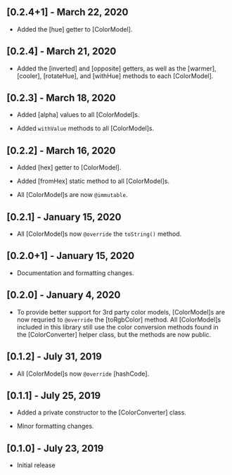 ## [0.2.4+1] - March 22, 2020

* Added the [hue] getter to [ColorModel].

## [0.2.4] - March 21, 2020

* Added the [inverted] and [opposite] getters, as well as the [warmer],
[cooler], [rotateHue], and [withHue] methods to each [ColorModel].

## [0.2.3] - March 18, 2020

* Added [alpha] values to all [ColorModel]s.

* Added `withValue` methods to all [ColorModel]s.

## [0.2.2] - March 16, 2020

* Added [hex] getter to [ColorModel].

* Added [fromHex] static method to all [ColorModel]s.

* All [ColorModel]s are now `@immutable`.

## [0.2.1] - January 15, 2020

* All [ColorModel]s now `@override` the `toString()` method.

## [0.2.0+1] - January 15, 2020

* Documentation and formatting changes.

## [0.2.0] - January 4, 2020

* To provide better support for 3rd party color models, [ColorModel]s are now requried to `@override` the
[toRgbColor] method. All [ColorModel]s included in this library still use the color conversion
methods found in the [ColorConverter] helper class, but the methods are now public.

## [0.1.2] - July 31, 2019

* All [ColorModel]s now `@override` [hashCode].

## [0.1.1] - July 25, 2019

* Added a private constructor to the [ColorConverter] class.

* Minor formatting changes.

## [0.1.0] - July 23, 2019

* Initial release
